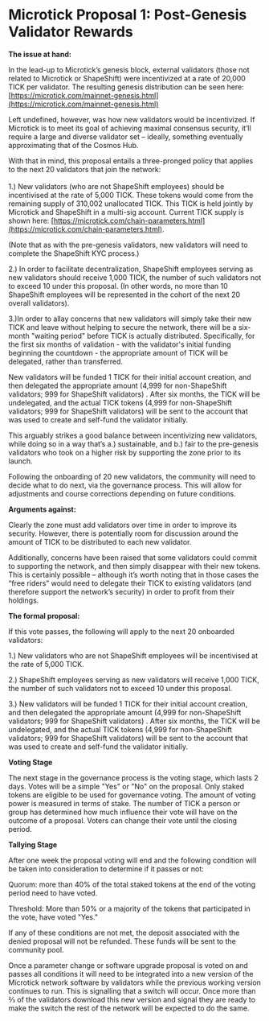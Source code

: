 # Microtick Proposal 1: Post-Genesis Validator Rewards

**The issue at hand:**

In the lead-up to Microtick’s genesis block, external validators (those not related to Microtick or ShapeShift) were incentivized at a rate of 20,000 TICK per validator. The resulting genesis distribution can be seen here: [https://microtick.com/mainnet-genesis.html](https://microtick.com/mainnet-genesis.html)

Left undefined, however, was how new validators would be incentivized. If Microtick is to meet its goal of achieving maximal consensus security, it’ll require a large and diverse validator set – ideally, something eventually approximating that of the Cosmos Hub.

With that in mind, this proposal entails a three-pronged policy that applies to the next 20 validators that join the network: \
 \
1.) New validators (who are not ShapeShift employees) should be incentivised at the rate of 5,000 TICK. These tokens would come from the remaining supply of 310,002 unallocated TICK. This TICK is held jointly by Microtick and ShapeShift in a multi-sig account. Current TICK supply is shown here: [https://microtick.com/chain-parameters.html](https://microtick.com/chain-parameters.html).

(Note that as with the pre-genesis validators, new validators will need to complete the ShapeShift KYC process.)

2.) In order to facilitate decentralization, ShapeShift employees serving as new validators should receive 1,000 TICK, the number of such validators not to exceed 10 under this proposal. (In other words, no more than 10 ShapeShift employees will be represented in the cohort of the next 20 overall validators).

3.)In order to allay concerns that new validators will simply take their new TICK and leave without helping to secure the network, there will be a six-month "waiting period" before TICK is actually distributed. Specifically, for the first six months of validation - with the validator's initial funding beginning the countdown - the appropriate amount of TICK will be delegated, rather than transferred.

New validators will be funded 1 TICK for their initial account creation, and then delegated the appropriate amount  (4,999 for non-ShapeShift validators; 999 for ShapeShift validators) . After six months, the TICK will be undelegated, and the actual TICK tokens (4,999 for non-ShapeShift validators; 999 for ShapeShift validators) will be sent to the account that was used to create and self-fund the validator initially.

This arguably strikes a good balance between incentivizing new validators, while doing so in a way that’s a.) sustainable, and b.) fair to the pre-genesis validators who took on a higher risk by supporting the zone prior to its launch.

Following the onboarding of 20 new validators, the community will need to decide what to do next, via the governance process. This will allow for adjustments and course corrections depending on future conditions.

**Arguments against:**

Clearly the zone must add validators over time in order to improve its security. However, there is potentially room for discussion around the amount of TICK to be distributed to each new validator.

Additionally, concerns have been raised that some validators could commit to supporting the network, and then simply disappear with their new tokens. This is certainly possible – although it’s worth noting that in those cases the “free riders” would need to delegate their TICK to existing validators (and therefore support the network’s security) in order to profit from their holdings.

**The formal proposal:**

If this vote passes, the following will apply to the next 20 onboarded validators:

1.) New validators who are not ShapeShift employees will be incentivised at the rate of 5,000 TICK. 

2.) ShapeShift employees serving as new validators will receive 1,000 TICK, the number of such validators not to exceed 10 under this proposal.

3.) New validators will be funded 1 TICK for their initial account creation, and then delegated the appropriate amount  (4,999 for non-ShapeShift validators; 999 for ShapeShift validators) . After six months, the TICK will be undelegated, and the actual TICK tokens (4,999 for non-ShapeShift validators; 999 for ShapeShift validators) will be sent to the account that was used to create and self-fund the validator initially.

**Voting Stage**

The next stage in the governance process is the voting stage, which lasts 2 days. Votes will be a simple "Yes" or "No" on the proposal. Only staked tokens are eligible to be used for governance voting. The amount of voting power is measured in terms of stake. The number of TICK a person or group has determined how much influence their vote will have on the outcome of a proposal. Voters can change their vote until the closing period.

**Tallying Stage**

After one week the proposal voting will end and the following condition will be taken into consideration to determine if it passes or not:

Quorum: more than 40% of the total staked tokens at the end of the voting period need to have voted.

Threshold: More than 50% or a majority of the tokens that participated in the vote, have voted "Yes."

If any of these conditions are not met, the deposit associated with the denied proposal will not be refunded. These funds will be sent to the community pool.

Once a parameter change or software upgrade proposal is voted on and passes all conditions it will need to be integrated into a new version of the Microtick network software by validators while the previous working version continues to run. This is signalling that a switch will occur. Once more than 2⁄3 of the validators download this new version and signal they are ready to make the switch the rest of the network will be expected to do the same.